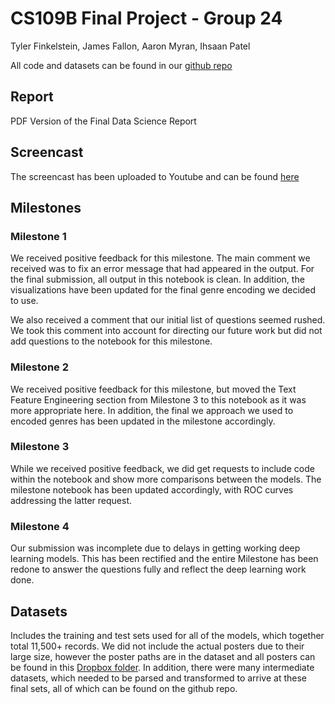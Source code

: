 # CS109B Final Project - Group 24
Tyler Finkelstein, James Fallon, Aaron Myran, Ihsaan Patel

All code and datasets can be found in our [github repo](https://github.com/All-Star-Vipers/CS109B-Final-Project)

## Report

PDF Version of the Final Data Science Report

## Screencast

The screencast has been uploaded to Youtube and can be found [here](https://www.youtube.com/watch?v=z6x9tZp_J7w&feature=youtu.be)

## Milestones

### Milestone 1  
We received positive feedback for this milestone. The main comment we received was to fix an error message that had appeared in the output. For the final submission, all output in this notebook is clean. In addition, the visualizations have been updated for the final genre encoding we decided to use.

We also received a comment that our initial list of questions seemed rushed. We took this comment into account for directing our future work but did not add questions to the notebook for this milestone.  

### Milestone 2  
We received positive feedback for this milestone, but moved the Text Feature Engineering section from Milestone 3 to this notebook as it was more appropriate here. In addition, the final we approach we used to encoded genres has been updated in the milestone accordingly. 

### Milestone 3
While we received positive feedback, we did get requests to include code within the notebook and show more comparisons between the models. The milestone notebook has been updated accordingly, with ROC curves addressing the latter request.  

### Milestone 4
Our submission was incomplete due to delays in getting working deep learning models. This has been rectified and the entire Milestone has been redone to answer the questions fully and reflect the deep learning work done.

## Datasets

Includes the training and test sets used for all of the models, which together total 11,500+ records. We did not include the actual posters due to their large size, however the poster paths are in the dataset and all posters can be found in this [Dropbox folder](https://www.dropbox.com/sh/ns6ghyg1br4z592/AADgwfXDS4kHjQeFoCjvn1Jga?dl=0). In addition, there were many intermediate datasets, which needed to be parsed and transformed to arrive at these final sets, all of which can be found on the github repo.
